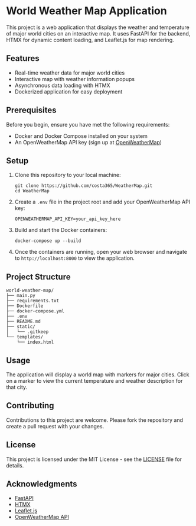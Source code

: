 # World Weather Map Application

This project is a web application that displays the weather and temperature of major world cities on an interactive map. It uses FastAPI for the backend, HTMX for dynamic content loading, and Leaflet.js for map rendering.

## Features

- Real-time weather data for major world cities
- Interactive map with weather information popups
- Asynchronous data loading with HTMX
- Dockerized application for easy deployment

## Prerequisites

Before you begin, ensure you have met the following requirements:

- Docker and Docker Compose installed on your system
- An OpenWeatherMap API key (sign up at [OpenWeatherMap](https://openweathermap.org/api))

## Setup

1. Clone this repository to your local machine:

   ```
   git clone https://github.com/costa365/WeatherMap.git
   cd WeatherMap
   ```

2. Create a `.env` file in the project root and add your OpenWeatherMap API key:

   ```
   OPENWEATHERMAP_API_KEY=your_api_key_here
   ```

3. Build and start the Docker containers:

   ```
   docker-compose up --build
   ```

4. Once the containers are running, open your web browser and navigate to `http://localhost:8000` to view the application.

## Project Structure

```
world-weather-map/
├── main.py
├── requirements.txt
├── Dockerfile
├── docker-compose.yml
├── .env
├── README.md
├── static/
│   └── .gitkeep
└── templates/
    └── index.html
```

## Usage

The application will display a world map with markers for major cities. Click on a marker to view the current temperature and weather description for that city.

## Contributing

Contributions to this project are welcome. Please fork the repository and create a pull request with your changes.

## License

This project is licensed under the MIT License - see the [LICENSE](LICENSE) file for details.

## Acknowledgments

- [FastAPI](https://fastapi.tiangolo.com/)
- [HTMX](https://htmx.org/)
- [Leaflet.js](https://leafletjs.com/)
- [OpenWeatherMap API](https://openweathermap.org/api)

